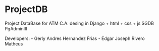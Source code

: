 # ProjectDB
Project DataBase for ATM C.A.
desing in Django + html + css + js
SGDB PgAdminIII

Developers: - Gerly Andres Hernandez Frias
            - Edgar Joseph Rivero Matheus
